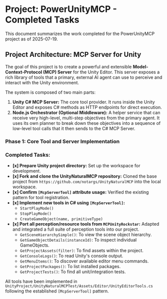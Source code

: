 # Project: PowerUnityMCP - Completed Tasks

This document summarizes the work completed for the PowerUnityMCP project as of 2025-07-19.

## Project Architecture: MCP Server for Unity

The goal of this project is to create a powerful and extensible **Model-Context-Protocol (MCP) Server** for the Unity Editor. This server exposes a rich library of tools that a primary, external AI agent can use to perceive and interact with the Unity environment.

The system is composed of two main parts:

1.  **Unity C# MCP Server:** The core tool provider. It runs inside the Unity Editor and exposes C# methods as HTTP endpoints for direct execution.
2.  **Node.js Orchestrator (Optional Middleware):** A helper service that can receive very high-level, multi-step objectives from the primary agent. It uses its own planner to break down these objectives into a sequence of low-level tool calls that it then sends to the C# MCP Server.

### Phase 1: Core Tool and Server Implementation

### Completed Tasks:

-   **[x] Prepare Unity project directory:** Set up the workspace for development.
-   **[x] Fork and clone the UnityNaturalMCP repository:** Cloned the base project from `https://github.com/notargs/UnityNaturalMCP` into the local workspace.
-   **[x] Confirm `[McpServerTool]` attribute usage:** Verified the existing pattern for tool registration.
-   **[x] Implement new tools in C# using `[McpServerTool]`:**
    -   `StartPlayMode()`
    -   `StopPlayMode()`
    -   `CreateGameObject(name, primitiveType)`
-   **[x] Port all perception/resource tools from `MCPUnityRockstar`:** Adapted and integrated a full suite of perception tools into our project.
    -   `GetSceneHierarchySimple()`: To view the scene object hierarchy.
    -   `GetGameObjectDetails(instanceId)`: To inspect individual GameObjects.
    -   `GetProjectAssets(filter)`: To find assets within the project.
    -   `GetConsoleLogs()`: To read Unity's console output.
    -   `GetMenuItems()`: To discover available editor menu commands.
    -   `GetProjectPackages()`: To list installed packages.
    -   `GetProjectTests()`: To find all unit/integration tests.

All tools have been implemented in `UnityProject/UnityNaturalMCPTest/Assets/Editor/UnityEditorTools.cs` following the established `[McpServerTool]` pattern.
